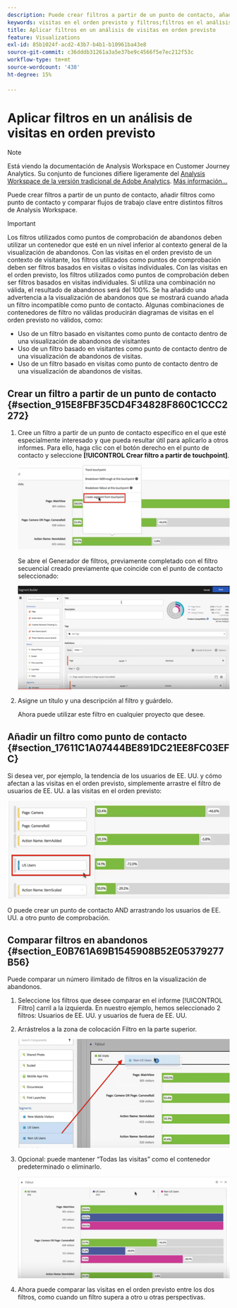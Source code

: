 ```yaml
---
description: Puede crear filtros a partir de un punto de contacto, añadir filtros como punto de contacto y comparar flujos de trabajo clave entre distintos filtros de Analysis Workspace.
keywords: visitas en el orden previsto y filtros;filtros en el análisis de visitas en el orden previsto;comparar filtros en visitas en el orden previsto
title: Aplicar filtros en un análisis de visitas en orden previsto
feature: Visualizations
exl-id: 85b1024f-acd2-43b7-b4b1-b10961ba43e8
source-git-commit: c36dddb31261a3a5e37be9c4566f5e7ec212f53c
workflow-type: tm+mt
source-wordcount: '438'
ht-degree: 15%

---
```


# Aplicar filtros en un análisis de visitas en orden previsto

>[!NOTE]
>
>Está viendo la documentación de Analysis Workspace en Customer Journey Analytics. Su conjunto de funciones difiere ligeramente del [Analysis Workspace de la versión tradicional de Adobe Analytics](https://experienceleague.adobe.com/docs/analytics/analyze/analysis-workspace/home.html?lang=es). [Más información...](/help/getting-started/cja-aa.md)

Puede crear filtros a partir de un punto de contacto, añadir filtros como punto de contacto y comparar flujos de trabajo clave entre distintos filtros de Analysis Workspace.

>[!IMPORTANT]
>
>Los filtros utilizados como puntos de comprobación de abandonos deben utilizar un contenedor que esté en un nivel inferior al contexto general de la visualización de abandonos. Con las visitas en el orden previsto de un contexto de visitante, los filtros utilizados como puntos de comprobación deben ser filtros basados en visitas o visitas individuales. Con las visitas en el orden previsto, los filtros utilizados como puntos de comprobación deben ser filtros basados en visitas individuales. Si utiliza una combinación no válida, el resultado de abandonos será del 100%. Se ha añadido una advertencia a la visualización de abandonos que se mostrará cuando añada un filtro incompatible como punto de contacto. Algunas combinaciones de contenedores de filtro no válidas producirán diagramas de visitas en el orden previsto no válidos, como:

* Uso de un filtro basado en visitantes como punto de contacto dentro de una visualización de abandonos de visitantes
* Uso de un filtro basado en visitantes como punto de contacto dentro de una visualización de abandonos de visitas.
* Uso de un filtro basado en visitas como punto de contacto dentro de una visualización de abandonos de visitas.

## Crear un filtro a partir de un punto de contacto {#section_915E8FBF35CD4F34828F860C1CCC2272}

1. Cree un filtro a partir de un punto de contacto específico en el que esté especialmente interesado y que pueda resultar útil para aplicarlo a otros informes. Para ello, haga clic con el botón derecho en el punto de contacto y seleccione **[!UICONTROL Crear filtro a partir de touchpoint]**.

   ![](assets/segment-from-touchpoint.png)

   Se abre el Generador de filtros, previamente completado con el filtro secuencial creado previamente que coincide con el punto de contacto seleccionado:

   ![](assets/segment-builder.png)

1. Asigne un título y una descripción al filtro y guárdelo.

   Ahora puede utilizar este filtro en cualquier proyecto que desee.

## Añadir un filtro como punto de contacto {#section_17611C1A07444BE891DC21EE8FC03EFC}

Si desea ver, por ejemplo, la tendencia de los usuarios de EE. UU. y cómo afectan a las visitas en el orden previsto, simplemente arrastre el filtro de usuarios de EE. UU. a las visitas en el orden previsto:

![](assets/segment-touchpoint.png)

O puede crear un punto de contacto AND arrastrando los usuarios de EE. UU. a otro punto de comprobación.

## Comparar filtros en abandonos {#section_E0B761A69B1545908B52E05379277B56}

Puede comparar un número ilimitado de filtros en la visualización de abandonos.

1. Seleccione los filtros que desee comparar en el informe [!UICONTROL Filtro] carril a la izquierda. En nuestro ejemplo, hemos seleccionado 2 filtros: Usuarios de EE. UU. y usuarios de fuera de EE. UU.
1. Arrástrelos a la zona de colocación Filtro en la parte superior.

   ![](assets/segment-drop.png)

1. Opcional: puede mantener “Todas las visitas” como el contenedor predeterminado o eliminarlo.

   ![](assets/seg-compare.png)

1. Ahora puede comparar las visitas en el orden previsto entre los dos filtros, como cuando un filtro supera a otro u otras perspectivas.
